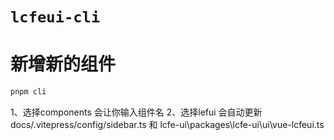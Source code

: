 # `lcfeui-cli`

# 新增新的组件

```sh
pnpm cli
```
1、选择components 会让你输入组件名
2、选择lefui 会自动更新docs/.vitepress/config/sidebar.ts 和 lcfe-ui\packages\lcfe-ui\ui\vue-lcfeui.ts